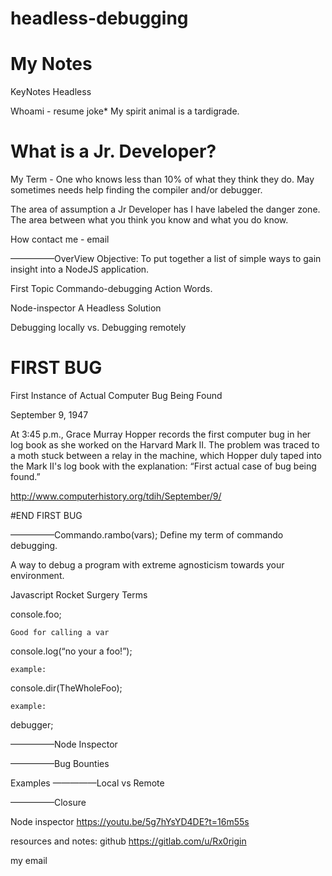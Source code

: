 # headless-debugging



# My Notes
KeyNotes Headless

Whoami - resume
joke* My spirit animal is a tardigrade.


# What is a Jr. Developer?

My Term -
 One who knows less than 10% of what they think they do. May sometimes needs help finding the compiler and/or debugger.  

The area of assumption a Jr Developer has I have labeled the danger zone. 
The area between what you think you know and what you do know. 


How contact me - email


—————OverView
Objective: To put together a list of simple ways to gain insight into a NodeJS application.

First Topic
Commando-debugging
	Action Words.

Node-inspector
	A Headless Solution 


Debugging locally
	vs.
Debugging remotely


# FIRST BUG
First Instance of Actual Computer Bug Being Found

September 9, 1947

At 3:45 p.m., Grace Murray Hopper records the first computer bug in her log book as she worked on the Harvard Mark II. The problem was traced to a moth stuck between a relay in the machine, which Hopper duly taped into the Mark II's log book with the explanation: “First actual case of bug being found.”

http://www.computerhistory.org/tdih/September/9/

#END FIRST BUG


—————Commando.rambo(vars);
Define my term of commando debugging.

A way to debug a program with extreme agnosticism towards your environment.  

Javascript Rocket Surgery Terms

console.foo;

	Good for calling a var 

console.log(“no your a foo!”);

	example: 

console.dir(TheWholeFoo);

	example: 

debugger;

—————Node Inspector





—————Bug Bounties



Examples
—————Local vs Remote





—————Closure


Node inspector
https://youtu.be/5g7hYsYD4DE?t=16m55s

resources and notes: github
https://gitlab.com/u/Rx0rigin

my email
 
